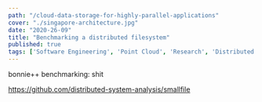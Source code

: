 ```yaml
---
path: "/cloud-data-storage-for-highly-parallel-applications"
cover: "./singapore-architecture.jpg"
date: "2020-26-09"
title: "Benchmarking a distributed filesystem"
published: true
tags: ['Software Engineering', 'Point Cloud', 'Research', 'Distributed Filesystem']
---
```


bonnie++ benchmarking: shit


https://github.com/distributed-system-analysis/smallfile